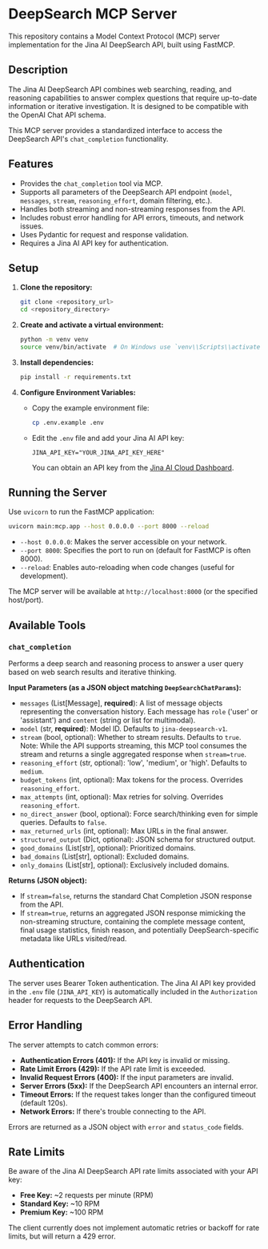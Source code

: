 # DeepSearch MCP Server

This repository contains a Model Context Protocol (MCP) server implementation for the Jina AI DeepSearch API, built using FastMCP.

## Description

The Jina AI DeepSearch API combines web searching, reading, and reasoning capabilities to answer complex questions that require up-to-date information or iterative investigation. It is designed to be compatible with the OpenAI Chat API schema.

This MCP server provides a standardized interface to access the DeepSearch API's `chat_completion` functionality.

## Features

*   Provides the `chat_completion` tool via MCP.
*   Supports all parameters of the DeepSearch API endpoint (`model`, `messages`, `stream`, `reasoning_effort`, domain filtering, etc.).
*   Handles both streaming and non-streaming responses from the API.
*   Includes robust error handling for API errors, timeouts, and network issues.
*   Uses Pydantic for request and response validation.
*   Requires a Jina AI API key for authentication.

## Setup

1.  **Clone the repository:**
    ```bash
    git clone <repository_url>
    cd <repository_directory>
    ```

2.  **Create and activate a virtual environment:**
    ```bash
    python -m venv venv
    source venv/bin/activate  # On Windows use `venv\\Scripts\\activate`
    ```

3.  **Install dependencies:**
    ```bash
    pip install -r requirements.txt
    ```

4.  **Configure Environment Variables:**
    *   Copy the example environment file:
        ```bash
        cp .env.example .env
        ```
    *   Edit the `.env` file and add your Jina AI API key:
        ```env
        JINA_API_KEY="YOUR_JINA_API_KEY_HERE"
        ```
        You can obtain an API key from the [Jina AI Cloud Dashboard](https://jina.ai/cloud/).

## Running the Server

Use `uvicorn` to run the FastMCP application:

```bash
uvicorn main:mcp.app --host 0.0.0.0 --port 8000 --reload
```

*   `--host 0.0.0.0`: Makes the server accessible on your network.
*   `--port 8000`: Specifies the port to run on (default for FastMCP is often 8000).
*   `--reload`: Enables auto-reloading when code changes (useful for development).

The MCP server will be available at `http://localhost:8000` (or the specified host/port).

## Available Tools

### `chat_completion`

Performs a deep search and reasoning process to answer a user query based on web search results and iterative thinking.

**Input Parameters (as a JSON object matching `DeepSearchChatParams`):**

*   `messages` (List[Message], **required**): A list of message objects representing the conversation history. Each message has `role` ('user' or 'assistant') and `content` (string or list for multimodal).
*   `model` (str, **required**): Model ID. Defaults to `jina-deepsearch-v1`.
*   `stream` (bool, optional): Whether to stream results. Defaults to `true`. Note: While the API supports streaming, this MCP tool consumes the stream and returns a single aggregated response when `stream=true`.
*   `reasoning_effort` (str, optional): 'low', 'medium', or 'high'. Defaults to `medium`.
*   `budget_tokens` (int, optional): Max tokens for the process. Overrides `reasoning_effort`.
*   `max_attempts` (int, optional): Max retries for solving. Overrides `reasoning_effort`.
*   `no_direct_answer` (bool, optional): Force search/thinking even for simple queries. Defaults to `false`.
*   `max_returned_urls` (int, optional): Max URLs in the final answer.
*   `structured_output` (Dict, optional): JSON schema for structured output.
*   `good_domains` (List[str], optional): Prioritized domains.
*   `bad_domains` (List[str], optional): Excluded domains.
*   `only_domains` (List[str], optional): Exclusively included domains.

**Returns (JSON object):**

*   If `stream=false`, returns the standard Chat Completion JSON response from the API.
*   If `stream=true`, returns an aggregated JSON response mimicking the non-streaming structure, containing the complete message content, final usage statistics, finish reason, and potentially DeepSearch-specific metadata like URLs visited/read.

## Authentication

The server uses Bearer Token authentication. The Jina AI API key provided in the `.env` file (`JINA_API_KEY`) is automatically included in the `Authorization` header for requests to the DeepSearch API.

## Error Handling

The server attempts to catch common errors:

*   **Authentication Errors (401):** If the API key is invalid or missing.
*   **Rate Limit Errors (429):** If the API rate limit is exceeded.
*   **Invalid Request Errors (400):** If the input parameters are invalid.
*   **Server Errors (5xx):** If the DeepSearch API encounters an internal error.
*   **Timeout Errors:** If the request takes longer than the configured timeout (default 120s).
*   **Network Errors:** If there's trouble connecting to the API.

Errors are returned as a JSON object with `error` and `status_code` fields.

## Rate Limits

Be aware of the Jina AI DeepSearch API rate limits associated with your API key:
*   **Free Key:** ~2 requests per minute (RPM)
*   **Standard Key:** ~10 RPM
*   **Premium Key:** ~100 RPM

The client currently does not implement automatic retries or backoff for rate limits, but will return a 429 error.
